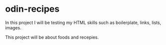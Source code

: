 # odin-recipes

In this project I will be testing my HTML skills such as boilerplate, links,
lists, images.

This project will be about foods and recepies. 